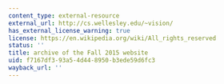 ```yaml
---
content_type: external-resource
external_url: http://cs.wellesley.edu/~vision/
has_external_license_warning: true
license: https://en.wikipedia.org/wiki/All_rights_reserved
status: ''
title: archive of the Fall 2015 website
uid: f7167df3-93a5-4d44-8950-b3ede59d6fc3
wayback_url: ''
---
```


